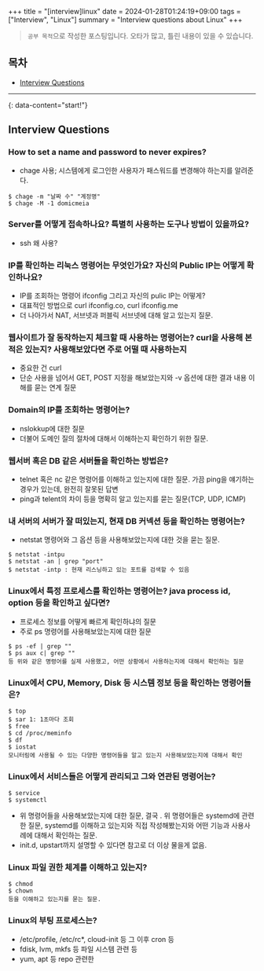+++
title = "[interview]linux"
date = 2024-01-28T01:24:19+09:00
tags = ["Interview", "Linux"]
summary = "Interview questions about Linux"
+++
> `공부 목적`으로 작성한 포스팅입니다. 오타가 많고, 틀린 내용이 있을 수 있습니다.

## 목차
* [Interview Questions](#interview-questions)

---
{: data-content="start!"}

## Interview Questions

### How to set a name and password to never expires?
- chage 사용; 시스템에게 로그인한 사용자가 패스워드를 변경해야 하는지를 알려준다.
```shell
$ chage -m "날짜 수" "계정명"
$ chage -M -1 domicmeia
```

### Server를 어떻게 접속하나요? 특별히 사용하는 도구나 방법이 있을까요?
- ssh 왜 사용?

### IP를 확인하는 리눅스 명령어는 무엇인가요? 자신의 Public IP는 어떻게 확인하나요?
- IP를 조회하는 명령어 ifconfig 그리고 자신의 pulic IP는 어떻게?
- 대표적인 방법으로 curl ifconfig.co, curl ifconfig.me
- 더 나아가서 NAT, 서브넷과 퍼블릭 서브넷에 대해 알고 있는지 질문.

### 웹사이트가 잘 동작하는지 체크할 때 사용하는 명령어는? curl을 사용해 본 적은 있는지? 사용해보았다면 주로 어떨 때 사용하는지
- 중요한 건 curl
- 단순 사용을 넘어서 GET, POST 지정을 해보았는지와 -v 옵션에 대한 결과 내용 이해를 묻는 연계 질문

### Domain의 IP를 조회하는 명령어는?
- nslokkup에 대한 질문
- 더불어 도메인 질의 절차에 대해서 이해하는지 확인하기 위한 질문.

### 웹서버 혹은 DB 같은 서버들을 확인하는 방법은?
- telnet 혹은 nc 같은 명령어를 이해하고 있는지에 대한 질문. 가끔 ping을 얘기하는 경우가 있는데, 완전히 잘못된 답변
- ping과 telent의 차이 등을 명확히 알고 있는지를 묻는 질문(TCP, UDP, ICMP)

### 내 서버의 서버가 잘 떠있는지, 현재 DB 커넥션 등을 확인하는 명령어는?
- netstat 명령어와 그 옵션 등을 사용해보았는지에 대한 것을 묻는 질문.

```shell
$ netstat -intpu
$ netstat -an | grep "port"
$ netstat -intp : 현재 리스닝하고 있는 포트를 검색할 수 있음
```

### Linux에서 특정 프로세스를 확인하는 명령어는? java process id, option 등을 확인하고 싶다면?
- 프로세스 정보를 어떻게 빠르게 확인하냐의 질문
- 주로 ps 명령어를 사용해보았는지에 대한 질문

```shell
$ ps -ef | grep ""
$ ps aux c| grep ""
등 위와 같은 명령어를 실제 사용했고, 어떤 상황에서 사용하는지에 대해서 확인하는 질문
```

### Linux에서 CPU, Memory, Disk 등 시스템 정보 등을 확인하는 명령어들은?

```shell
$ top
$ sar 1: 1초마다 조회
$ free
$ cd /proc/meminfo
$ df
$ iostat
모니터링에 사용될 수 있는 다양한 명령어들을 알고 있는지 사용해보았는지에 대해서 확인
```

### Linux에서 서비스들은 어떻게 관리되고 그와 연관된 명령어는?

```shell
$ service
$ systemctl
```
- 위 명령어들을 사용해보았는지에 대한 질문, 결국 . 위 명령어들은 systemd에 관련한 질문, systemd를 이해하고 있는지와 직접 작성해봤는지와 어떤 기능과 사용사례에 대해서 확인하는 질문.
- init.d, upstart까지 설명할 수 있다면 참고로 더 이상 물을게 없음.

### Linux 파일 권한 체계를 이해하고 있는지?

```shell
$ chmod
$ chown
등을 이해하고 있는지를 묻는 질문.
```

### Linux의 부팅 프로세스는?
- /etc/profile, /etc/rc*, cloud-init 등 그 이후 cron 등
- fdisk, lvm, mkfs 등 파일 시스템 관련 등
- yum, apt 등 repo 관련한